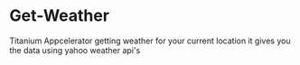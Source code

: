 Get-Weather
===========

Titanium Appcelerator getting weather for your current location it gives you the data using yahoo weather api's 
